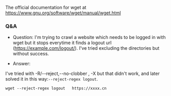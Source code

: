 


The official documentation for wget at https://www.gnu.org/software/wget/manual/wget.html


### Q&A
- Question:
I'm trying to crawl a website which needs to be logged in with wget but it stops everytime it finds a logout url (https://example.com/logout/). I've tried excluding the directories but without success.

- Answer:

I've tried with -R/--reject,--no-clobber , -X but that didn't work, and later solved it in this way:`--reject-regex logout`. 
```
wget --reject-regex logout   https://xxxx.cn
```
